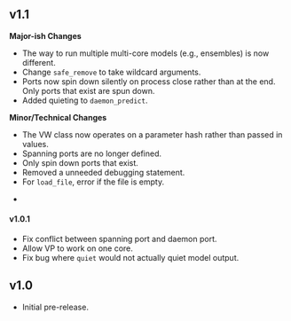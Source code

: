 ## v1.1

**Major-ish Changes**

* The way to run multiple multi-core models (e.g., ensembles) is now different.
* Change `safe_remove` to take wildcard arguments.
* Ports now spin down silently on process close rather than at the end. Only ports that exist are spun down.
* Added quieting to `daemon_predict`.

**Minor/Technical Changes**

* The VW class now operates on a parameter hash rather than passed in values.
* Spanning ports are no longer defined.
* Only spin down ports that exist.
* Removed a unneeded debugging statement.
* For `load_file`, error if the file is empty.

-

#### v1.0.1

* Fix conflict between spanning port and daemon port.
* Allow VP to work on one core.
* Fix bug where `quiet` would not actually quiet model output.

## v1.0

* Initial pre-release.
